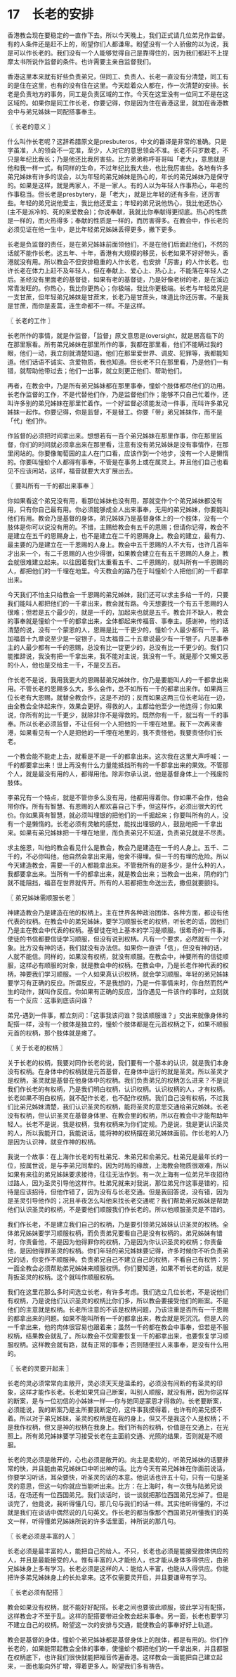 # 17　长老的安排


香港教会现在要稳定的一直作下去。所以今天晚上，我们正式请几位弟兄作监督。有的人条件还是赶不上的，盼望你们人都谦卑。盼望没有一个人骄傲的以为说，我是可以作长老的。我们没有一个人能够觉得自己是靠得住的，因为我们都赶不上提摩太书所说作监督的条件。也许需要主亲自监督我们。

香港这里本来就有好些负责弟兄，但同工、负责人、长老一直没有分清楚，同工有的是住在这里，也有的没有住在这里。今天趁着众人都在，作一次清楚的安排。长老是负责地方的事务，同工是负责区域的工作。今天在这里没有一位同工不是在这区域的。如果你是同工作长老，你要记得，你是因为住在香港这里，就加在香港教会中与弟兄姊妹一同配搭事奉主。



〖 长老的意义 〗

什么叫作长老呢？这辞希腊原文是presbuteros，中文的番译是非常的准确。只是字虽准，人的领会不一定准，至少，人对它的意思领会不准。长老不只岁数老，不只是年纪比我长；乃是他还比我厉害些。比方弟弟称呼哥哥叫「老大」，意思就是他和我一样一式，有同样的生命，不过年纪比我大些，也比我厉害些。各地有许多弟兄姊妹有许多的误会，以为年轻的弟兄姊妹是热心的，年长的弟兄姊妹乃是保守的。如果是这样，就是两家人，不是一家人。有的人以为年轻人作事热心，年老的作事稳当。但长老是presbytery，是「老大」，就是比年轻的还有多些，还厉害些。年轻的弟兄说他爱主，我比他还爱主；年轻的弟兄说他热心，我比他还热心(主不是派冷的、死的来爱教会)；你说奉献，我就比你奉献得更彻底。热心的性质是一样的，而火热得多；奉献的性质是一样的，而厉害得多。在教会中，作长老的必须见证在他一生中，是比年轻弟兄姊妹丢得更多，撇下更多。

长老是负监督的责任，是在弟兄姊妹前面领他们，不是在他们后面赶他们，不然的话就不能作长老。这五年、十年，香港有大规模的移民，长老如果不好好带头，香港就没有用。所以教会不但安排稳重的人作长老，也安排「厉害」的人作长老。也许长老在体力上赶不及年轻人，但在奉献上、爱心上、热心上，不能落在年轻人之后。圣经没有里面老的基督徒，如果有老的基督徒，乃是好像老树的老，是在溪边常青发旺的。你热心，我比你更热心；你极端，我比你更极端。长老与年轻弟兄是一支甘蔗，但年轻弟兄姊妹是甘蔗末，长老乃是甘蔗头，味道比你还厉害。不是我是甘蔗，而你是麦蒿，连生命都不一样。不是这样。



〖 长老的工作 〗

长老所作的事情，就是作监督，「监督」原文意思是(oversight，就是居高临下的在那里察看。所有弟兄姊妹在那里所作的事，我都在那里看，他们不能瞒过我的眼，他们一动，我立刻就清楚知道。他们在那里爱世界、调皮、犯罪等，我都能知道。他们话语不诚实、贪爱物质，我也知道。但长老不只在那里看，乃是他们一有错，就帮助他带过去；他们一出事，就立刻更正他们、帮助他们。

再者，在教会中，乃是所有弟兄姊妹都在那里事奉，憧蚧个肢体都尽他们的功用。长老作监督的工作，不是代替他们作，乃是监督他们作；能够不只自己忙着作，还叫许多别的弟兄姊妹在那里忙着作。一个好监督必须能发动一件事，而叫许多弟兄姊妹一起作。你要记得，你是监督，不是替工。你要「带」弟兄姊妹作，而不是「代」他们作。

作监督的必须把时间拿出来。想想若有一百个弟兄姊妹在那里作事，你在那里监督，你们的时间就必须拿出来在那里看，注意有没有弟兄姊妹是没有事情作，在那里闲站的。你要像匍萄园的主人在门口看，应该作到一个地步，没有一个人是懒惰的。你要叫憧蚧个人都得有事奉，不管是在事务上或在属灵上。并且他们自己也看见不应该闲站，这样，福音就要大大扩展出去。



〖 要叫所有一千的都出来事奉 〗

你如果看这个弟兄没有用，看那位姊妹也没有用，那就变作个个弟兄姊妹都没有用，只有你自己最有用。你必须能够成全人出来事奉，无用的弟兄姊妹，你要能叫他们有用。教会乃是基督的身体，弟兄姊妹乃是基督身体上的一个肢体，没有一个肢体是你可以说没有用的。不错，主赐给教会有五千的恩赐；但请你记得，教会不是建立在五千的恩赐身上，也不是建立在二千的恩赐身上。教会的建立，最有力、最主要的乃是建立在一千恩赐的人身上。教会中五千恩赐的人不大有，也许几百年才出来一个，有二千恩赐的人也少得很，如果教会建立在有五千恩赐的人身上，教会就很难建立起来。以往因着我们太重看五千、二千恩赐的，就叫所有一千恩赐的人，都把他们的一千埋在地里。今天教会的路乃在于叫憧蚧个人把他们的一千都拿出来。

今天我们不怕主只给教会一千恩赐的弟兄姊妹，我们还可以求主多给一千的，只要我们能叫人都把他们的一千拿出来，教会就有路。今天想要找一个有五千恩赐的人很难；但若是五个最少的，就是一千的，加起来也就是五千。教会并不缺人，教会的事奉就是憧蚧个一千的都拿出来，全体都起来传福音、事奉主。感谢神，他的话清楚的说，没有一个蒙恩的人，恩赐是比一千更少的，憧蚧个人最少都有一千。路加福音十九章说至少是一锭银子，马太福音二十五章说最少有一千银子。凡是事奉主的人最少都有一千的恩赐，总没有比一锭更少的，总没有比一千更少的。我们只能推辞说，我没有把一千拿出来，我不能对主说，我没有一千。就是那个又懒又恶的仆人，他也是交给主一千，不是交五百。

作长老不是说，我用我更大的恩赐替弟兄姊妹作，你乃是要能叫人的一千都拿出来用。不管长老的恩赐多么大，多么会作，总不如所有一千的都拿出来作。如果两三位长老有大恩赐，就替全教会作，这是不对的；反而如果这两三位长老站在一边，由全教会全体起来作，效果会更好。得救的人，主都给他至少一他连得；你如果说，你所有的比一千更少，就除非你不是得救的。既然你有一千，就当有一千的事奉。所以长老必须监督，不让任何一个人把他的一千埋在地里。我下一次再来香港，如果看见有一个人是把他的一千埋在地里的，我不责怪他，我要责怪你们长老。

一个教会能不能走上去，就看是不是一千的都拿出来。这次我在这里大声呼喊：一千的都要拿出来！世上再没有什么力量能抵挡所有的一千郡拿出来的果效。不管那个人，就是最没有用的人，都得用他。除非你承认说，他是基督身体上一个残废的肢体。

李弟兄有一个特点，就是不管你多么没有用，他都用得着你。你如果不会作，他会带你作。所有有智慧、有恩赐的人都欢喜自己下手，但这样作，必须出很大的代价。你如果真有智慧，就必须叫埋银的把他们的一千掘起来；你要叫所有的人，没有一个是懒惰的。长老必须有灵敏的感觉，能找出埋银的人，鼓励地把一千拿出来。如果有弟兄姊妹把一千埋在地里，而负责弟兄不知道，负责弟兄就是不尽责。

求主施恩，叫他的教会看见什么是教会，教会乃是建造在一千的人身上。五千、二千的，不必你叫他，他自然会拿出来用，他舍不得埋。但一千的有埋的危险。所以今天建造教会，需要一千的人都能拿出来。不管我所有的是多少，是什么种的人，我都要拿出来。当所有一千的都拿出来，就是教会出来；当教会一出来，阴府的门就不能阻挡，福音在世界就传开。所有的人若都把生命送出去，撒但就要颤抖。



〖 弟兄姊妹需顺服长老 〗

神建造教会乃是建造在他的权柄上。主在世界各种政治团体、各种方面，都设有他代表的权柄。在教会中的弟兄姊妹，要学习顺服长老的权柄，听长老的话，因他们乃是主在教会中代表的权柄。基督徒在地上基本的学习是顺服。很希奇的一件事，使徒的书信都要信徒学习顺服，但没有说到权柄。凡有一个要求，必然就有一个对象。比方没有神的话，我们就没有办法信。如果你一直讲「信」，但没有神的话，人就不能信。同样的，如果没有权柄，就没有顺服。在教会中，神要所有的信徒顺服，这样必有顺服的对象，就是教会中的权柄。在教会中，乃是长老作神代表的权柄，神要我们学习顺服。一个人如果真认识权柄，就会学习顺服。年轻的弟兄姊妹要学习有正确的反应。所谓反应，不是我想的，乃是一件事情来时，你自然而然产生的动作，就叫作反应。你如果有正确的反应，当你遇见一件该作的事时，立刻就有一个反应：这事到底该问谁？

弟兄-遇到一件事，都立刻问：「这事我该问谁？我该顺服谁？」交出来就像身体的配搭一样，没有一个肢体是独立的，憧蚧个肢体都是在元首权柄之下，如果不顺服元首的权柄，那个肢体就是瘫了。



〖 关于长老的权柄 〗


关于长老的权柄，我要对同作长老的说，我们要有一个基本的认识，就是我们本身没有权柄。在身体中的权柄就是元首基督，在身体中运行的就是圣灵。所以圣灵才是权柄，圣灵就是基督在他身体中的权柄。我们负责弟兄的权柄怎么进来？不是说我们作长老的有权柄，乃是我们明白权柄，认识权柄。认识权柄的人，才有权柄。长老如果不明白权柄，就不配作长老，也不配作权柄。我们自己没有权柄，不过我们比弟兄姊妹清楚，我们认识圣灵的权柄，能将圣灵的意思交通给弟兄姊妹。长老没有权柄，但认识圣灵在基督身体里、在教会里的权柄，所以在教会中才能帮助年轻人。长老不是说，我是权柄，我有权柄来为你们定规。乃是说，我是更认识圣灵的人，所以我能开口，我能说话，能将神的权柄摆在弟兄姊妹面前。作长老的人乃是因为认识神，就变作神的权柄。

我说一个故事：在上海作长老的有杜弟兄、朱弟兄和俞弟兄。杜弟兄是最年长的一位，按属世说，是与李弟兄同辈的。因为时局的缘故，上海教会物质很艰难，所以如果有来往的弟兄姊妹要求接待，往往无法作到。有一次上海有一位弟兄半夜招待过路人，因为圣灵引导他这样作。杜弟兄就来对我说，那位弟兄作这事是错的，招待是应该招待，但他作错了，因为没有与长老交通。但是我回答说，没有错，因为是圣灵引导他作的；况且半夜怎么叫他来找长老交通呢？我们帮助弟兄姊妹是帮助他们认识圣灵的权柄，不是要他们顺服我们作长老的。所以他顺服圣灵是不错的。

我们作长老，不是建立我们自己的权柄，乃是要引领弟兄姊妹认识圣灵的权柄。全体弟兄姊妹要学习顺服权柄，而负责弟兄要看自己是没有权柄的。弟兄姊妹有错时，你责备他，不是因为他得罪你的权柄，乃是因为你认识圣灵的权柄；你责备他，是因他得罪圣灵的权柄。你们年轻的弟兄姊妹要记得，许多时候你不听负责弟兄的话，你变作不顺服神。负责弟兄自己不建立自己的权柄，不看自己有权怲：另一面全教会必须帮助弟兄姊妹来顺服权怲。你们要知道，如果不听长老的话，就是背扳圣灵的权柄。这个就叫作顺服权柄。

我们在这里花那么多时间选立长老，有许多考虑。我们选立几位长老，不是说他们有权柄，乃是说他们认识圣灵的权柄比你们多，所以教会要接受他们的断案。不是他们的主意就是权柄。长老所注意的不该是权柄问题，乃该注重是否所有一千恩赐的都拿出来的问题。如果不能叫所有一千的都拿出来，教会就是死沉沉。但是人的一千拿出来，他的肉体很容易也跟着来；虽然一千的都在教会中事奉，但若是不服权柄，结果教会就乱了。所以教会不仅需要恢复一千的都拿出来，也要恢复学习顺服权柄。这样教会就有路，就有正常的事奉；否则随便拉人来事奉，是没有什么用的。



〖 长老的灵要开起来 〗

长老的灵必须常常向主敞开，灵必须天天是温柔的，必须没有间断的有圣灵的印象，这样才能作长老。长老如果凭自己断案，叫别人顺服，就没有用，因为你这样的断案，是与一位初信的小姊妹一样──你与她同是蒙恩才得救的。长老要断案，必须能说，我的断案乃是主所要我断定的，这件事我摸得着，也许有的弟兄摸不着。所以对于弟兄姊妹，圣灵的权柄是在我的身上，但又不是我这个人是权柄；不是我作权柄，但又是神的权柄在我身上。我们所有的权柄，价值是在交通上，在光照上。所有弟兄姊妹要学习接受长老在主面前交通、光照的结果，否则就是不顺服。

长老的灵必须是敞开的，心也必须是敞开的。向主是柔软的，听弟兄姊妹的话要非常的快，并且能由弟兄姊妹口中听出神的话。比方今天有弟兄姊妹在你面前说话，你要学习听话，耳朵要快，听圣灵的话的本意。他说话也许五十句，只有一句是圣灵的意思，但这一句你就应当能听出来。比方：在上海时，有一次我与陆弟兄谈话，在场还有一位西国弟兄。我们谈话时，谈一谈就把那位西国弟兄忘掉了。但是谈完了，他竟说，我听得懂几句，那几句与我们的话一样。其实他听得懂的，不过就是我们在谈话中偶然说的几句英文。作长老的都当像那个西国弟兄听懂我们的英文一样，听得懂弟兄姊妹所说的许多话里面，神所说的那几句。



〖 长老必须是丰富的人 〗

长老必须是最丰富的人，能把自己的给人。不只，长老也必须是能接受肢体供应的人，并且是最能接受的人。惟有丰富的人才能给人，也才能从身体多得供应，由弟兄姊妹身上多有学习。长老必须是这样的人：能给人丰富，也能从人得供应。你能把许多弟兄姊妹身上的长处拿来。这不仅需要灵开启，并且要谦卑有学习。



〖 长老必须有配搭 〗

教会如果没有权柄，就不能好好配搭。长老之间也要彼此顺服，彼此学习有配搭，这样教会才不至于乱。这样的配搭要带进全教会起来事奉。另一面，长老也要学习不建立自己的权柄。盼望这一次的安排与交通，能使教会的事奉好好上轨道。

教会是基督的身体，憧蚧个弟兄姊妹都是基督身体上的肢体，都是有用的。你们作长老的，如果能带起教会全体的事奉，使憧蚧个都把他们的一千拿出来，并且都服在权柄底下，也许我们很快就能把福音传遍香港。这样教会一面能把自己建立起来，一面也能向外扩增，得着更多人。盼望我们多有祷告。

